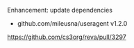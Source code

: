 Enhancement: update dependencies

*   github.com/mileusna/useragent v1.2.0

https://github.com/cs3org/reva/pull/3297
